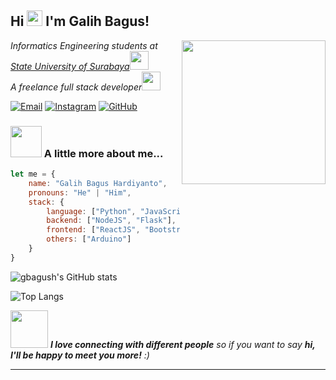 <h2> Hi <img src="https://i.ibb.co/WfcRDHL/waving.gif" width="25"> I'm Galih Bagus!</h2>
<img align='right' src="https://media.giphy.com/media/836HiJc7pgzy8iNXCn/giphy.gif" width="230">
<p><em>Informatics Engineering students at <a href="https://www.unesa.ac.id/">State University of Surabaya</a><img src="https://media.giphy.com/media/fYSnHlufseco8Fh93Z/giphy.gif" width="30"></br>A freelance full stack developer<img src="https://media.giphy.com/media/WUlplcMpOCEmTGBtBW/giphy.gif" width="30"></em></p>

[![Email](https://img.shields.io/badge/Gmail-D14836?logo=gmail&logoColor=white)](mailto:galihbagushardiyanto@gmail.com)
[![Instagram](https://img.shields.io/badge/Instagram-E4405F?logo=instagram&logoColor=white)](https://www.instagram.com/just.gbagus/)
[![GitHub](https://img.shields.io/github/followers/gbagush?label=follow&style=social)](https://github.com/gbagush)


### <img src="https://media.giphy.com/media/VgCDAzcKvsR6OM0uWg/giphy.gif" width="50"> A little more about me...  

```javascript
let me = {
    name: "Galih Bagus Hardiyanto",
    pronouns: "He" | "Him",
    stack: {
        language: ["Python", "JavaScript", "PHP"],
        backend: ["NodeJS", "Flask"],
        frontend: ["ReactJS", "Bootstrap", "TailwindCSS"],
        others: ["Arduino"]
    }
}
```

![gbagush's GitHub stats](https://github-readme-stats.vercel.app/api?username=gbagush&show_icons=true&theme=radical)

![Top Langs](https://github-readme-stats.vercel.app/api/top-langs/?username=gbagush&layout=donut-vertical&theme=radical)


<img src="https://media.giphy.com/media/LnQjpWaON8nhr21vNW/giphy.gif" width="60"> <em><b>I love connecting with different people</b> so if you want to say <b>hi, I'll be happy to meet you more!</b> :)</em>

---
